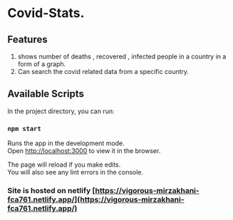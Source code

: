# Covid-Stats.

## Features
1) shows number of deaths , recovered , infected people in a country in a form of a graph.
2) Can search the covid related data from a specific country.

## Available Scripts

In the project directory, you can run:

### `npm start`

Runs the app in the development mode.\
Open [http://localhost:3000](http://localhost:3000) to view it in the browser.

The page will reload if you make edits.\
You will also see any lint errors in the console.

### Site is hosted on netlify [https://vigorous-mirzakhani-fca761.netlify.app/](https://vigorous-mirzakhani-fca761.netlify.app/)

